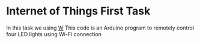 # Internet of Things First Task
In this task we using [W](https://wokwi.com)
This code is an Arduino program to remotely control four LED lights using Wi-Fi connection

